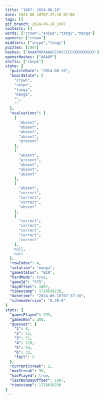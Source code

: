 ```yaml
---
title: "1087: 2024-06-10"
date: 2024-06-10T07:37:10-07:00
tags: []
git_branch: 2024-06-10_1087
contests: []
words: ["crown","snipe","tangy","manga"]
openers: ["crown"]
middlers: ["snipe","tangy"]
puzzles: [1087]
hashes: ["AAAAPAPAAAACCCACCCCCXXXXXXXXXX"]
openerHashes: ["AAAAP"]
shifts: ["shvpk"]
state: {
  "puzzleDate": "2024-06-10",
  "boardState": [
    "crown",
    "snipe",
    "tangy",
    "manga",
    "",
    ""
  ],
  "evaluations": [
    [
      "absent",
      "absent",
      "absent",
      "absent",
      "present"
    ],
    [
      "absent",
      "present",
      "absent",
      "absent",
      "absent"
    ],
    [
      "absent",
      "correct",
      "correct",
      "correct",
      "absent"
    ],
    [
      "correct",
      "correct",
      "correct",
      "correct",
      "correct"
    ],
    null,
    null
  ],
  "rowIndex": 4,
  "solution": "manga",
  "gameStatus": "WIN",
  "hardMode": true,
  "gameId": "575",
  "dayOffset": 1087,
  "timestamp": 1718030230,
  "datetime": "2024-06-10T07:37:10",
  "schemaVersion": "0.20.0"
}
stats: {
  "gamesPlayed": 293,
  "gamesWon": 288,
  "guesses": {
    "1": 0,
    "2": 12,
    "3": 71,
    "4": 118,
    "5": 54,
    "6": 33,
    "fail": 5
  },
  "currentStreak": 2,
  "maxStreak": 36,
  "hasPlayed": true,
  "lastWonDayOffset": 1087,
  "timestamp": 1718030230
}
---
```

<!-- more -->
